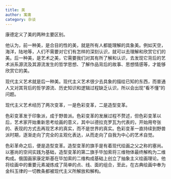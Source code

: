 ```yaml
---
title: 美
author: 寓庸
category: 杂谈
---
```

康德定义了美的两种主要区别。  

他认为，前一种美，是合目的性的美，就是所有人都能理解的具象美。例如天空，海洋，陆地等，人们不需要对它们有怎样的深刻认识，就可以去理解和欣赏它们的美。后一种美，是艺术之美，它需要我们对其有所了解和认识，去发现它背后的艺术派系源流及其源流发生的哲学思想、了解作品背后的故事、思想情感等，才能够欣赏它的美。  

现代主义艺术就是后一种美。现代主义艺术很少去具象的描绘已知的东西，而普通人又对其背后的哲学源流、历史知识和逻辑过程缺乏认识，所以会出现“看不懂”的问题。  

现代主义艺术经历了两次变革，一是色彩变革，二是造型变革。

色彩变革发于印象派，成于野兽派。色彩变革的发展过程不赘述，但色彩变革以后，艺术家开始重新思考绘画的意义，其中以德拉克罗瓦为代表的，开始用夸张的、表现的方式去再现艺术的真实，而不是世界的真实。色彩变革一直持续到野兽派时期，逐渐走向了完全的主观化表达，从而走向了自我为中心的艺术自觉。

色彩革命之后，便是造型变革。造型变革的旗手是有着现代绘画之父之称的塞尚。以塞尚的空间实践为基础，造型变革的第二旗手毕加索将三维物体最终解构为二维构成。俄国画家康定斯基在毕加索的二维构成基础上创立了抽象主义绘画理论。他将绘画中的重要元素凝炼成了简单的点、线、面的组合，至此，在古典绘画中奉为金科玉律的一切教条都被现代主义所解放和解构。  
